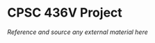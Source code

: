 # CPSC 436V Project

[comment]: <> (![Alt text]&#40;./pieChart.gif&#41;)

*Reference and source any external material here*
